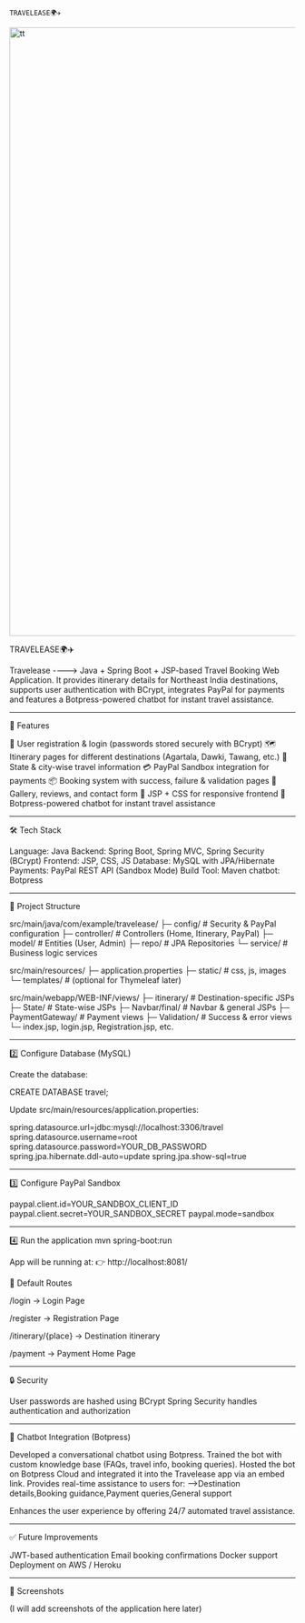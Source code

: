                                                                  TRAVELEASE🌍✈️

<img width="1920" height="1071" alt="tt" src="https://github.com/user-attachments/assets/f5ad008a-6dce-464c-ae5a-07ae02918c26" />


TRAVELEASE🌍✈️
  
Travelease ---->  Java + Spring Boot + JSP-based Travel Booking Web Application.
It provides itinerary details for Northeast India destinations, supports user authentication with BCrypt, integrates PayPal for payments and 
features a Botpress-powered chatbot for instant travel assistance.

----------------------------------------------------------------------------------------------------------------------------------------------------------------------------
🚀 Features

🔐 User registration & login (passwords stored securely with BCrypt)
🗺️ Itinerary pages for different destinations (Agartala, Dawki, Tawang, etc.)
📍 State & city-wise travel information
💳 PayPal Sandbox integration for payments
📦 Booking system with success, failure & validation pages
📸 Gallery, reviews, and contact form
🎨 JSP + CSS for responsive frontend
🤖 Botpress-powered chatbot for instant travel assistance

----------------------------------------------------------------------------------------------------------------------------------------------------------------------------
🛠️ Tech Stack

Language: Java
Backend: Spring Boot, Spring MVC, Spring Security (BCrypt)
Frontend: JSP, CSS, JS
Database: MySQL with JPA/Hibernate
Payments: PayPal REST API (Sandbox Mode)
Build Tool: Maven
chatbot: Botpress

----------------------------------------------------------------------------------------------------------------------------------------------------------------------------
📂 Project Structure

src/main/java/com/example/travelease/
   ├─ config/           # Security & PayPal configuration
   ├─ controller/       # Controllers (Home, Itinerary, PayPal)
   ├─ model/            # Entities (User, Admin)
   ├─ repo/             # JPA Repositories
   └─ service/          # Business logic services

src/main/resources/
   ├─ application.properties
   ├─ static/           # css, js, images
   └─ templates/        # (optional for Thymeleaf later)

src/main/webapp/WEB-INF/views/
   ├─ itinerary/        # Destination-specific JSPs
   ├─ State/            # State-wise JSPs
   ├─ Navbar/final/     # Navbar & general JSPs
   ├─ PaymentGateway/   # Payment views
   ├─ Validation/       # Success & error views
   └─ index.jsp, login.jsp, Registration.jsp, etc.


----------------------------------------------------------------------------------------------------------------------------------------------------------------------------
2️⃣ Configure Database (MySQL)

Create the database:

CREATE DATABASE travel;


Update src/main/resources/application.properties:

spring.datasource.url=jdbc:mysql://localhost:3306/travel
spring.datasource.username=root
spring.datasource.password=YOUR_DB_PASSWORD
spring.jpa.hibernate.ddl-auto=update
spring.jpa.show-sql=true

----------------------------------------------------------------------------------------------------------------------------------------------------------------------------
3️⃣ Configure PayPal Sandbox

paypal.client.id=YOUR_SANDBOX_CLIENT_ID
paypal.client.secret=YOUR_SANDBOX_SECRET
paypal.mode=sandbox

----------------------------------------------------------------------------------------------------------------------------------------------------------------------------
4️⃣ Run the application
mvn spring-boot:run


App will be running at:
👉 http://localhost:8081/


🔑 Default Routes

/login → Login Page

/register → Registration Page

/itinerary/{place} → Destination itinerary

/payment → Payment Home Page

----------------------------------------------------------------------------------------------------------------------------------------------------------------------------
🔒 Security

User passwords are hashed using BCrypt
Spring Security handles authentication and authorization

----------------------------------------------------------------------------------------------------------------------------------------------------------------------------
🤖 Chatbot Integration (Botpress)

Developed a conversational chatbot using Botpress.
Trained the bot with custom knowledge base (FAQs, travel info, booking queries).
Hosted the bot on Botpress Cloud and integrated it into the Travelease app via an embed link.
Provides real-time assistance to users for:
-->Destination details,Booking guidance,Payment queries,General support

Enhances the user experience by offering 24/7 automated travel assistance.

----------------------------------------------------------------------------------------------------------------------------------------------------------------------------
✅ Future Improvements

JWT-based authentication
Email booking confirmations
Docker support
Deployment on AWS / Heroku

----------------------------------------------------------------------------------------------------------------------------------------------------------------------------
📸 Screenshots
   
(I will add screenshots of the application here later)
